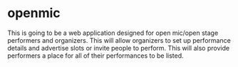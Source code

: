# openmic

This is going to be a web application designed for open mic/open stage performers and organizers. This will allow organizers to set up performance details and advertise slots or invite people to perform. This will also provide performers a place for all of their performances to be listed.

[comment]: <> (https://gist.githubusercontent.com/PurpleBooth/109311bb0361f32d87a2/raw/824da51d0763e6855c338cc8107b2ff890e7dd43/README-Template.md)

